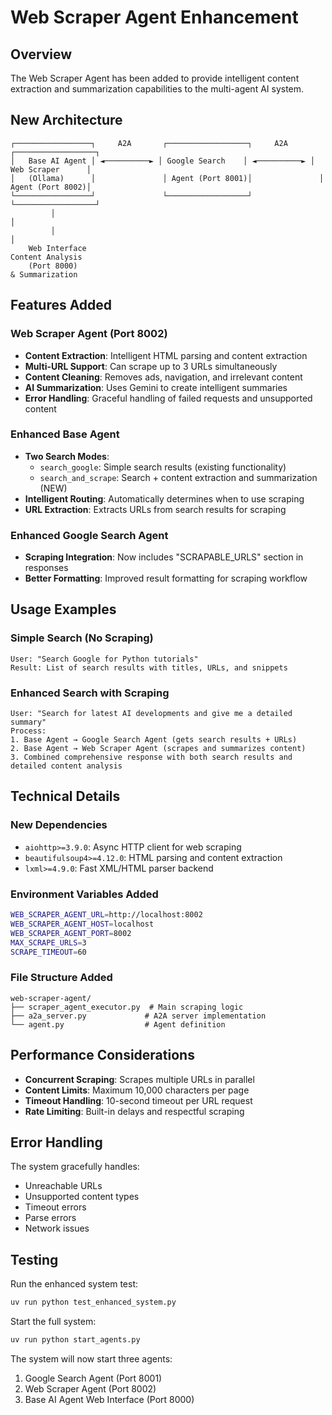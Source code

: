 # Web Scraper Agent Enhancement

## Overview

The Web Scraper Agent has been added to provide intelligent content extraction and summarization capabilities to the multi-agent AI system.

## New Architecture

```
┌─────────────────┐     A2A       ┌──────────────────┐     A2A       ┌──────────────────┐
│   Base AI Agent │ ◄──────────► │ Google Search    │ ◄──────────► │ Web Scraper      │
│   (Ollama)      │               │ Agent (Port 8001)│               │ Agent (Port 8002)│
└─────────────────┘               └──────────────────┘               └──────────────────┘
         │                                                                     │
         │                                                                     │
    Web Interface                                                        Content Analysis
    (Port 8000)                                                            & Summarization
```

## Features Added

### Web Scraper Agent (Port 8002)
- **Content Extraction**: Intelligent HTML parsing and content extraction
- **Multi-URL Support**: Can scrape up to 3 URLs simultaneously
- **Content Cleaning**: Removes ads, navigation, and irrelevant content
- **AI Summarization**: Uses Gemini to create intelligent summaries
- **Error Handling**: Graceful handling of failed requests and unsupported content

### Enhanced Base Agent
- **Two Search Modes**:
  - `search_google`: Simple search results (existing functionality)
  - `search_and_scrape`: Search + content extraction and summarization (NEW)
- **Intelligent Routing**: Automatically determines when to use scraping
- **URL Extraction**: Extracts URLs from search results for scraping

### Enhanced Google Search Agent
- **Scraping Integration**: Now includes "SCRAPABLE_URLS" section in responses
- **Better Formatting**: Improved result formatting for scraping workflow

## Usage Examples

### Simple Search (No Scraping)
```
User: "Search Google for Python tutorials"
Result: List of search results with titles, URLs, and snippets
```

### Enhanced Search with Scraping
```
User: "Search for latest AI developments and give me a detailed summary"
Process:
1. Base Agent → Google Search Agent (gets search results + URLs)
2. Base Agent → Web Scraper Agent (scrapes and summarizes content)
3. Combined comprehensive response with both search results and detailed content analysis
```

## Technical Details

### New Dependencies
- `aiohttp>=3.9.0`: Async HTTP client for web scraping
- `beautifulsoup4>=4.12.0`: HTML parsing and content extraction
- `lxml>=4.9.0`: Fast XML/HTML parser backend

### Environment Variables Added
```bash
WEB_SCRAPER_AGENT_URL=http://localhost:8002
WEB_SCRAPER_AGENT_HOST=localhost
WEB_SCRAPER_AGENT_PORT=8002
MAX_SCRAPE_URLS=3
SCRAPE_TIMEOUT=60
```

### File Structure Added
```
web-scraper-agent/
├── scraper_agent_executor.py  # Main scraping logic
├── a2a_server.py             # A2A server implementation
└── agent.py                  # Agent definition
```

## Performance Considerations

- **Concurrent Scraping**: Scrapes multiple URLs in parallel
- **Content Limits**: Maximum 10,000 characters per page
- **Timeout Handling**: 10-second timeout per URL request
- **Rate Limiting**: Built-in delays and respectful scraping

## Error Handling

The system gracefully handles:
- Unreachable URLs
- Unsupported content types
- Timeout errors
- Parse errors
- Network issues

## Testing

Run the enhanced system test:
```bash
uv run python test_enhanced_system.py
```

Start the full system:
```bash
uv run python start_agents.py
```

The system will now start three agents:
1. Google Search Agent (Port 8001)
2. Web Scraper Agent (Port 8002) 
3. Base AI Agent Web Interface (Port 8000)
